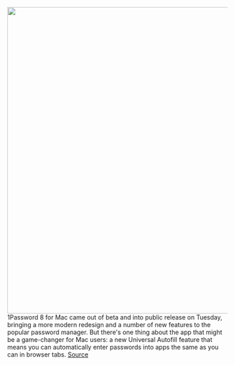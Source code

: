 <img src='https://cdn.vox-cdn.com/thumbor/jP4tW0Oy85-H_sdWeuXpufZCtMs=/0x0:2200x1500/1200x800/filters:focal(924x574:1276x926)/cdn.vox-cdn.com/uploads/chorus_image/image/70827875/1pass8.0.png' width='700px' /><br/>
1Password 8 for Mac came out of beta and into public release on Tuesday, bringing a more modern redesign and a number of new features to the popular password manager. But there's one thing about the app that might be a game-changer for Mac users: a new Universal Autofill feature that means you can automatically enter passwords into apps the same as you can in browser tabs.
<a href='https://www.theverge.com/2022/5/3/23055212/1password-8-mac-password-manager-security'> Source <a/>